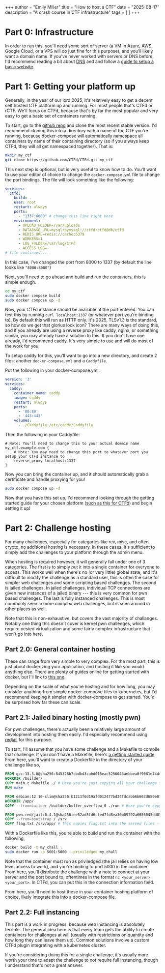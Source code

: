+++
author = "Emily Miller"
title = "How to host a CTF"
date = "2025-08-17"
description = "A crash course in CTF infrastructure"
tags = [  ]
+++

# Part 0: Infrastructure

In order to run this, you'll need some sort of server (a VM in Azure, AWS, Google Cloud, or a VPS will do just fine for this purpose), and you'll likely want a domain name. If you've never worked with servers or DNS before, I'd recommend reading a bit about [DNS](https://www.redhat.com/en/blog/dns-domain-name-servers) and and follow a [guide to setup a basic website](https://krystal.io/blog/post/beginner-s-guide-to-setting-up-a-vps-virtual-private-server).

# Part 1: Getting your platform up

Generally, in the year of our lord 2025, it's relatively easy to get a decent self hosted CTF platform up and running. For most people that's CTFd or rCTF. We'll focus on CTFd, because that's by far the most popular and very easy to get a basic set of containers running. 

To start, go to the [github repo](https://github.com/CTFd/CTFd) and clone the most recent stable version. I'd recommend cloning this into a directory with a name of the CTF you're running, because docker-compose will automatically namespace all containers by name of their containing directory (so if you always keep CTFd, they will all get namespaced together). That is:

```bash
mkdir my_ctf
git clone https://github.com/CTFd/CTFd.git my_ctf
```

This next step is optional, but is very useful to know how to do. You'll want to use your editor of choice to change the `docker-compose.yml` file to change the port bindings. The file will look something like the following:

```yaml
services:
  ctfd:
    build: .
    user: root
    restart: always
    ports:
      - "1337:8000" # change this line right here
    environment:
      - UPLOAD_FOLDER=/var/uploads
      - DATABASE_URL=mysql+pymysql://ctfd:ctfd@db/ctfd
      - REDIS_URL=redis://cache:6379
      - WORKERS=1
      - LOG_FOLDER=/var/log/CTFd
      - ACCESS_LOG=-
# file continues....
```
In this case, I've changed the port from 8000 to 1337 (by default the line looks like `"8000:8000"`) 

Next, you'll need to go ahead and build and run the containers, this is simple enough.

```bash
cd my_ctf
sudo docker compose build
sudo docker compose up -d
```

Now, your CTFd instance should be available at the port entered. You can test this by running `curl localhost:1337` (or whatever port you're binding to). By default this will run as HTTP only. It's 2025, TLSv1.3 is the standard, so how do we get that glorius lock icon? There are many ways of doing this, and if you already are using a reverse proxy like caddy, nginx, or something similar, you may already have a solution to this. If you don't have one already, I'd recommend caddy. It's very simple to use and will do most of the work for you.

To setup caddy for this, you'll want to go into a new directory, and create 2 files: another `docker-compose.yml` and a `Caddyfile`.

Put the following in your docker-compose.yml:
```yaml
version: '3'
services:
  caddy:
    container_name: caddy
    image: caddy
    restart: always
    ports:
      - '80:80'
      - '443:443'
    volumes:
      - ./Caddyfile:/etc/caddy/Caddyfile
```

Then the following in your Caddyfile:
```caddy
# Note: You'll need to change this to your actual domain name
my_ctf.example.com {
	# Note: You may need to change this port to whatever port you setup your CTFd instance to
	reverse_proxy localhost:1337
}
```

Now you can bring the container up, and it should automatically grab a certificate and handle proxying for you!

```bash
sudo docker compose up -d
```

Now that you have this set up, I'd recommend looking through the getting started guide for your chosen platform ([such as this for CTFd](https://docs.ctfd.io/tutorials/getting-started/)) and begin setting it up!

# Part 2: Challenge hosting

For many challenges, especially for categories like rev, misc, and often crypto, no additional hosting is necessary. In these cases, it's sufficient to simply add the challenges to your platform through the admin menu. 

When hosting is required however, it will generally fall under one of 3 categories. The first is to simply put it into a single container for everyone to access. This works well when there's no (or very little) global state, and it's difficult to modify the challenge as a standard user, this is often the case for simpler web challenges and some scripting based challenges. The second is jailed challenges. In jailed challenges, individual TCP connections are given new instances of a jailed binary --- this is very common for pwn based challenges. The last is fully instanced challenges. This is most commonly seen in more complex web challenges, but is seen around in other places as well. 

Note that this is non-exhaustive, but covers the vast majority of challanges. Notably one thing this doesn't cover is kernel pwn challenges, which require nested virtualization and some fairly complex infrastructure that I won't go into here.

## Part 2.0: General container hosting

These can range from very simple to very complex. For the most part, this is just about dockerizing your application, and hosting it like you would anything else. There are plenty of guides online for getting started with docker, but I'll link to [this one](https://wiki.tardisproject.uk/howto:specific:learndocker).

Depending on the scale of what you're hosting and for how long, you may consider anything from simple docker-compose files to kubernetes, but I'd recommend keeping it simpler with docker-compose to get started. You'd be surprised how far these can scale. 

## Part 2.1: Jailed binary hosting (mostly pwn)

For pwn challenges, there's actually been a relatively large amount of development into hosting them easily. I'd especially recommend using [redjail](https://github.com/redpwn/jail) for this purpose.

To start, I'll assume that you have some challenge and a Makefile to compile that challenge. If you don't have a Makefile, here's [a getting started guide](https://makefiletutorial.com/). From here, you'll want to create a Dockerfile in the directory of your challenge like so,
```Dockerfile
FROM gcc:13.3.0@sha256:845328b7cbdbd3cabd015eac5256043aebbea0f9081e74d479d3a2cdd840e6b5 AS builder
WORKDIR /builder/
COPY main.c Makefile ./ # Here you're just copying all your challenge files into the builder
RUN make

FROM debian:12.10-slim@sha256:b1211f6d19afd012477bd34fdcabb6b663d680e0f4b0537da6e6b0fd057a3ec3 AS bootstrap
WORKDIR /app/
COPY --from=builder /builder/buffer_overflow_0 ./run # Here you're copying all your compiled binaries from the builder to the challenge

FROM pwn.red/jail:0.4.1@sha256:ee52ad5fd6cfed7fd8ea30b09792a6656045dd015f9bef4edbbfa2c6e672c28c
COPY --from=bootstrap / /srv
COPY flag.txt /srv/app/ # This copies flag.txt into the served files -- you can also pass this through an environment variable if you prefer
```
With a Dockerfile like this, you're able to build and run the container with the following,
```bash
docker build -t my_chall .
sudo docker run -p 5001:5000 --priviledged my_chall
```
Note that the container must run as priviledged (the jail relies on having low level access to work), and you're binding to port 5000 in the container. From here, you'll distribute the challenge with a note to connect at your server and the port bound to, oftentimes in the format `nc <your_server> <your_port>`. In CTFd, you can put this in the connection information field.

From here, you'll need to host these in your container hosting platform of choice, likely integrate this into a docker-compose file.

## Part 2.2: Full instancing

This part is a work in progress, because web instancing is absolutely terrible. The general idea here is that every team gets the ability to create containers for challenges at will (usually with restrictions on quantity and how long they can leave them up). Common solutions involve a custom CTFd plugin integrating with a kubernetes cluster.

If you're considering doing this for a single challenge, it's usually more worth your time to adapt the challenge to not require full instancing, though I understand that's not a great answer.


